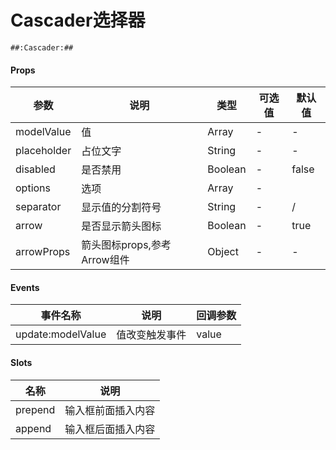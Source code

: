 # Cascader选择器

```
##:Cascader:##
```

#### Props
| 参数      | 说明    | 类型      | 可选值       | 默认值   |
|---------- |-------- |---------- |------------- |--------- |
| modelValue     | 值   | Array  |     -     |    -    |
| placeholder     | 占位文字   | String  |     -     |    -    |
| disabled     | 是否禁用   | Boolean  |   -       |    false    |
| options     | 选项   | Array  |   -       |        |
| separator     | 显示值的分割符号   | String  |   -       |    /    |
| arrow     | 是否显示箭头图标   | Boolean  |   -       |    true    |
| arrowProps     | 箭头图标props,参考Arrow组件   | Object  |   -       |    -    |

#### Events
| 事件名称 | 说明 | 回调参数 |
|---------|--------|---------|
| update:modelValue| 值改变触发事件 | value |

#### Slots
| 名称 | 说明 | 
|---------|--------|
| prepend | 输入框前面插入内容 |
| append | 输入框后面插入内容 |